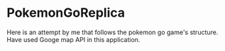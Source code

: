 # PokemonGoReplica
Here is an attempt by me that follows the pokemon go game's structure. Have used Googe map API in this application.
